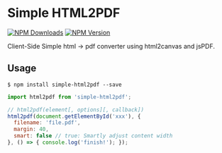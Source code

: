 # Simple HTML2PDF
[![NPM Downloads](https://img.shields.io/npm/dm/simple-html2pdf.svg)](https://www.npmjs.org/package/simple-html2pdf)
[![NPM Version](https://img.shields.io/npm/v/simple-html2pdf.svg)](https://www.npmjs.org/package/simple-html2pdf)

Client-Side Simple html -> pdf converter using html2canvas and jsPDF.

## Usage
```shell
$ npm install simple-html2pdf --save
```

```js
import html2pdf from 'simple-html2pdf';

// html2pdf(element[, options][, callback])
html2pdf(document.getElementById('xxx'), {
  filename: 'file.pdf',
  margin: 40,
  smart: false // true: Smartly adjust content width
}, () => { console.log('finish!'); });
```